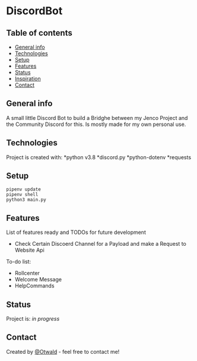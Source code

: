 # DiscordBot

## Table of contents

- [General info](#general-info)
- [Technologies](#technologies)
- [Setup](#setup)
- [Features](#features)
- [Status](#status)
- [Inspiration](#inspiration)
- [Contact](#contact)

## General info

A small little Discord Bot to build a Bridghe between my Jenco Project and the Community Discord for this. Is mostly made for my own personal use.

## Technologies

Project is created with:
*python v3.8
*discord.py
*python-dotenv
*requests

## Setup

```
pipenv update
pipenv shell
python3 main.py
```

## Features

List of features ready and TODOs for future development

- Check Certain Discoerd Channel for a Payload and make a Request to Website Api

To-do list:

- Rollcenter
- Welcome Message
- HelpCommands

## Status

Project is: _in progress_

## Contact

Created by [@Otwald](https://github.com/Otwald/) - feel free to contact me!
